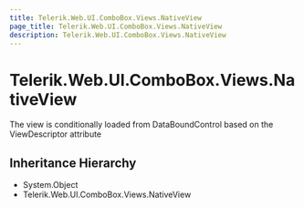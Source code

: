 ```yaml
---
title: Telerik.Web.UI.ComboBox.Views.NativeView
page_title: Telerik.Web.UI.ComboBox.Views.NativeView
description: Telerik.Web.UI.ComboBox.Views.NativeView
---
```


# Telerik.Web.UI.ComboBox.Views.NativeView

The view is conditionally loaded from DataBoundControl based on the ViewDescriptor attribute

## Inheritance Hierarchy

* System.Object
* Telerik.Web.UI.ComboBox.Views.NativeView

